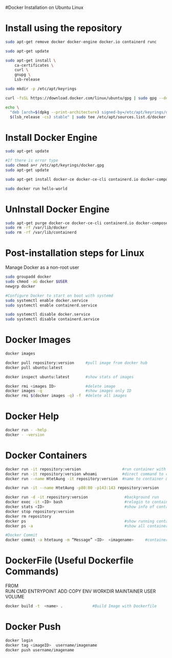 #Docker Installation on Ubuntu Linux
# Install using the repository

```bash
sudo apt-get remove docker docker-engine docker.io containerd runc

sudo apt-get update

sudo apt-get install \
    ca-certificates \
    curl \
    gnupg \
    Lsb-release

sudo mkdir -p /etc/apt/keyrings

curl -fsSL https://download.docker.com/linux/ubuntu/gpg | sudo gpg --dearmor -o /etc/apt/keyrings/docker.gpg

echo \
  "deb [arch=$(dpkg --print-architecture) signed-by=/etc/apt/keyrings/docker.gpg] https://download.docker.com/linux/ubuntu \
  $(lsb_release -cs) stable" | sudo tee /etc/apt/sources.list.d/docker.list > /dev/null
```

# Install Docker Engine
```bash
sudo apt-get update

#If there is error type 
sudo chmod a+r /etc/apt/keyrings/docker.gpg
sudo apt-get update

sudo apt-get install docker-ce docker-ce-cli containerd.io docker-compose-plugin

sudo docker run hello-world
```

# UnInstall Docker Engine

```bash
sudo apt-get purge docker-ce docker-ce-cli containerd.io docker-compose-plugin
sudo rm -rf /var/lib/docker
sudo rm -rf /var/lib/containerd
```
 
# Post-installation steps for Linux

Manage Docker as a non-root user
```bash
sudo groupadd docker
sudo chmod -aG docker $USER
newgrp docker

#Configure Docker to start on boot with systemd
sudo systemctl enable docker.service
sudo systemctl enable containerd.service

sudo systemctl disable docker.service
sudo systemctl disable containerd.service
```
# Docker Images 
```bash
docker images

docker pull repository:version     #pull image from docker hub 
docker pull ubuntu:latest           

docker inspect ubuntu:latest       #show stats of images

docker rmi <images ID>             #delete image
docker images -q                   #show images only ID
docker rmi $(docker images -q) -f  #delete all images 
```
# Docker Help 
```bash    
docker run - -help 
docker - -version
```
# Docker Containers
```bash
docker run -it repository:version                  #run container with interattch mode
docker run -it repository:version whoami           #direct command to container 
docker run --name HtetAung -it repository:version  #name to container & run 

docker run -it --name HtetAung -p80:80 -p143:143 repository:version       #port open & run 

docker run -d -it repository:version                #background run    
docker exec -it <ID> bash                           #relogin to container
docker stats <ID>                                   #show info of containers
docker stop repository:version 
docker rm repository
docker ps                                           #show running containers
docker ps -a                                        #show all containers

#Docker Commit
docker commit -a htetaung -m “Message” <ID>  <imagename>     #container to images 
```

# DockerFile (Useful Dockerfile Commands)

FROM     
RUN 
CMD
ENTRYPOINT
ADD
COPY
ENV
WORKDIR
MAINTAINER
USER
VOLUME


```bash
docker build -t  <name> .             #Build Image with Dockerfile
```

# Docker Push
```bash
docker login     
docker tag <imageID>  username/imagename
docker push username/imagename
```


